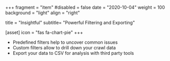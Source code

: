 +++
fragment = "item"
#disabled = false
date = "2020-10-04"
weight = 100
background = "light"
align = "right"

title = "Insightful"
subtitle= "Powerful Filtering and Exporting"


[asset]
  icon = "fas fa-chart-pie"
+++

- Predefined filters help to uncover common issues 
- Custom filters allow to drill down your crawl data
- Export your data to CSV for analysis with third party tools
